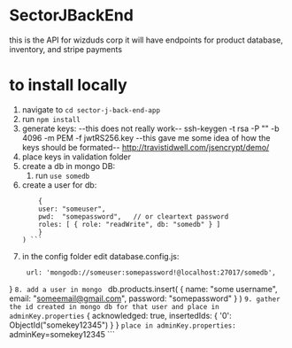 # SectorJBackEnd
this is the API for wizduds corp it will have endpoints for product database, inventory, and stripe payments  
# to install locally 
1. navigate to ``` cd sector-j-back-end-app ```
2. run ``` npm install ```
3. generate keys:
    --this does not really work--
    ssh-keygen -t rsa -P "" -b 4096 -m PEM -f jwtRS256.key
    --this gave me some idea of how the keys should be formated--
    http://travistidwell.com/jsencrypt/demo/
4. place keys in validation folder 
5. create a db in mongo DB: 
   1. run ``` use somedb ```
6. create a user for db:
    ``` db.createUser(
        {
        user: "someuser",
        pwd:  "somepassword",   // or cleartext password
        roles: [ { role: "readWrite", db: "somedb" } ]
        }
    ) ```
7. in the config folder edit database.config.js: 
   ```module.exports = {
    url: 'mongodb://someuser:somepassword!@localhost:27017/somedb',
} ```
8. add a user in mongo 
   ``` db.products.insert( { name: "some username", email: "someemail@gmail.com", password: "somepassword" } ) ```
9. gather the id created in mongo db for that user and place in adminKey.properties
    ``` {
  acknowledged: true,
  insertedIds: { '0': ObjectId("somekey12345") }
} ```
place in adminKey.properties:
``` adminKey=somekey12345 ```